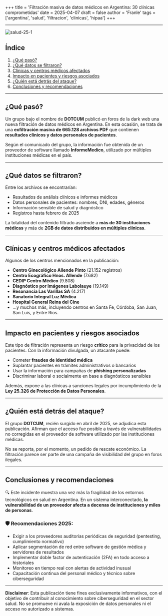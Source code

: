 +++
title = 'Filtración masiva de datos médicos en Argentina: 30 clínicas comprometidas'
date = 2025-04-07
draft = false
author = 'Franle'
tags = ['argentina', 'salud', 'filtracion', 'clinicas', 'hipaa']
+++

---

![salud-25-1](https://i.ibb.co/1fmGgm1j/Captura-de-pantalla-2025-04-07-a-la-s-10-53-04-a-m.png)

## Índice
1. [¿Qué pasó?](#qué-pasó)
2. [¿Qué datos se filtraron?](#qué-datos-se-filtraron)
3. [Clínicas y centros médicos afectados](#clínicas-y-centros-médicos-afectados)
4. [Impacto en pacientes y riesgos asociados](#impacto-en-pacientes-y-riesgos-asociados)
5. [¿Quién está detrás del ataque?](#quién-está-detrás-del-ataque)
6. [Conclusiones y recomendaciones](#conclusiones-y-recomendaciones)

---

## ¿Qué pasó?

Un grupo bajo el nombre de **DOTCUM** publicó en foros de la dark web una nueva filtración de datos médicos en Argentina. En esta ocasión, se trata de una **exfiltración masiva de 665.128 archivos PDF** que contienen **resultados clínicos y datos personales de pacientes**.

Según el comunicado del grupo, la información fue obtenida de un proveedor de software llamado **InformeMedico**, utilizado por múltiples instituciones médicas en el país.

---

## ¿Qué datos se filtraron?

Entre los archivos se encontrarían:
- Resultados de análisis clínicos e informes médicos
- Datos personales de pacientes: nombres, DNI, edades, géneros
- Información sensible de salud y diagnóstico
- Registros hasta febrero de 2025

La totalidad del contenido filtrado asciende a **más de 30 instituciones médicas** y más de **2GB de datos distribuidos en múltiples clínicas**.

---

## Clínicas y centros médicos afectados

Algunos de los centros mencionados en la publicación:
- **Centro Ginecológico Allende Pinto** (21.152 registros)
- **Centro Ecográfico Hnos. Allende** (7.682)
- **CEDIP Centro Médico** (9.808)
- **Diagnóstico por Imágenes Labolauye** (19.149)
- **Resonancia Las Varillas SA** (4.217)
- **Sanatorio Integral Luz Médica**
- **Hospital General Reina del Cine**
- ...y muchos más, incluyendo centros en Santa Fe, Córdoba, San Juan, San Luis, y Entre Ríos.

---

## Impacto en pacientes y riesgos asociados

Este tipo de filtración representa un riesgo **crítico** para la privacidad de los pacientes. Con la información divulgada, un atacante puede:
- Cometer **fraudes de identidad médica**
- Suplantar pacientes en trámites administrativos o bancarios
- Usar la información para campañas de **phishing personalizadas**
- Discriminar laboral o socialmente en base a diagnósticos sensibles

Además, expone a las clínicas a sanciones legales por incumplimiento de la **Ley 25.326 de Protección de Datos Personales**.

---

## ¿Quién está detrás del ataque?

El grupo **DOTCUM**, recién surgido en abril de 2025, se adjudica esta publicación. Afirman que el acceso fue posible a través de vulnerabilidades no corregidas en el proveedor de software utilizado por las instituciones médicas.

No se reporta, por el momento, un pedido de rescate económico. La filtración parece ser parte de una campaña de visibilidad del grupo en foros ilegales.

---

## Conclusiones y recomendaciones

🔍 Este incidente muestra una vez más la fragilidad de los entornos tecnológicos en salud en Argentina. En un sistema interconectado, **la vulnerabilidad de un proveedor afecta a decenas de instituciones y miles de personas**.

### 🛡️ Recomendaciones 2025:
- Exigir a los proveedores auditorías periódicas de seguridad (pentesting, cumplimiento normativo)
- Aplicar segmentación de red entre software de gestión médica y servidores de resultados
- Implementar doble factor de autenticación (2FA) en todo acceso a historiales
- Monitoreo en tiempo real con alertas de actividad inusual
- Capacitación continua del personal médico y técnico sobre ciberseguridad

---

**Disclaimer**: Esta publicación tiene fines exclusivamente informativos, con el objetivo de contribuir al conocimiento sobre ciberseguridad en el sector salud. No se promueve ni avala la exposición de datos personales ni el acceso no autorizado a sistemas.
